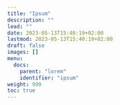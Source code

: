 ```yaml
---
title: "Ipsum"
description: ""
lead: ""
date: 2023-05-13T15:40:19+02:00
lastmod: 2023-05-13T15:40:19+02:00
draft: false
images: []
menu:
  docs:
    parent: "lorem"
    identifier: "ipsum"
weight: 999
toc: true
---
```


